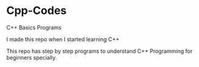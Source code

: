# Cpp-Codes
C++ Basics Programs

I made this repo when I started learning C++

This repo has step by step programs to understand C++ Programming for beginners specially.
